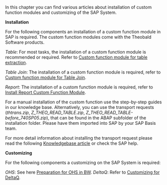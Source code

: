 In this chapter you can find various articles about installation of custom function modules and customizing of the SAP System.

**Installation**

For the following components an installation of a custom function module in SAP is required. The custom function modules come with the Theobald Software products. 

*Table*: For most tasks, the installation of a custom function module is recommended or required. Refer to [Custom function module for table extraction](./sap-customizing/custom-function-module-for-table-extraction). 

*Table Join*: The installation of a custom function module is required, refer to [Custom function module for Table Join](./sap-customizing/custom-function-module-for-table-join).

*Report*: The installation of a custom function module is required, refer to [Install Report Custom Function Module](./sap-customizing/install-report-custom-function-module).


For a manual installation of the custom function use the step-by-step guides in our knowledge base. 
Alternatively, you can use the transport requests (*thtrans.zip*, *Z_THEO_READ_TABLE.zip*, *Z_THEO_READ_TABLE-before_740SP05.zip*), that can be found in the ABAP subfolder of the installation folder. Please have them imported into SAP by your SAP Basis team.

For more detail information about installing the transport request please read the following [Knowledgebase article](https://my.theobald-software.com/index.php?/Knowledgebase/Article/View/68/67/how-to-import-an-sap-transport-request-with-the-transport-management-system-stms) or check the SAP help.

**Customizing** 

For the following components a customizing on the SAP System is required: 

*OHS*: See here [Preparation for OHS in BW](./sap-customizing/preparation-for-ohs-in-bw).
*DeltaQ*: Refer to [Customizing for DeltaQ](./sap-customizing/customizing-for-deltaq).

